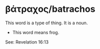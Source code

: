 # βάτραχος/batrachos
This word is a type of thing. It is a noun.

* This word means frog.

See: Revelation 16:13
